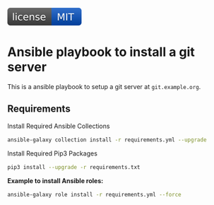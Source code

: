 [![MIT License](https://raw.githubusercontent.com/DO1JLR/ansible_playbook_template/main/.github/license.svg?sanitize=true)](LICENSE)

 Ansible playbook to install a git server
==========================================

This is a ansible playbook to setup a git server at ``git.example.org``.

 Requirements
--------------
Install Required Ansible Collections
```bash
ansible-galaxy collection install -r requirements.yml --upgrade
```

Install Required Pip3 Packages
```bash
pip3 install --upgrade -r requirements.txt
```

**Example to install Ansible roles:**
```bash
ansible-galaxy role install -r requirements.yml --force
```
